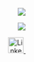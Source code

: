 <p align="center">
   <a href="https://github.com/DenverCoder1/readme-typing-svg">
    <img src="https://readme-typing-svg.demolab.com/?lines=Hi,+I+am+Alif+Arya+Ramadhan;Bina+Nusantara+University&font=Fira%20Code&center=true&width=500&height=50&color=f75c7e&vCenter=true&pause=1000&size=22" />
  </a>
</p>

<p align="center">
  <!-- Typing SVG by DenverCoder1 - https://github.com/DenverCoder1/readme-typing-svg -->
  <a href="https://github.com/DenverCoder1/readme-typing-svg">
    <img src="https://readme-typing-svg.demolab.com/?lines=Full-stack+Web+Developer;Experienced%20UI%2FUX%20Designer;5%2B%20years%20of%20coding%20experience;Always%20learning%20new%20things&font=Fira%20Code&center=true&width=440&height=45&color=f75c7e&vCenter=true&pause=1000&size=22" />
  </a>
</p>

<!-- Social icons section -->
<p align="center">
    <a href="https://www.linkedin.com/in/alif-arya-ramadhan-743528249/">
        <img width="32px" alt="LinkedIn" title="LinkedIn" src="https://i.imgur.com/yRpa1dQ.png"/>
    </a>
  &#8287;&#8287;&#8287;&#8287;&#8287;
</p>
